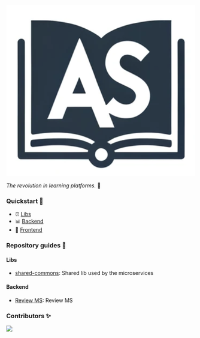 ![alt text](https://raw.githubusercontent.com/as-learning/.github/main/profile/as-learning.png)

_The revolution in learning platforms._ :rocket:

### Quickstart :beginner:

* :alarm_clock: [Libs](#libs)
* :bar_chart: [Backend](#backend) 
* :crystal_ball: [Frontend](#frontend) 

### Repository guides :pushpin:

#### Libs

* [shared-commons](https://github.com/as-learning/as-learning-commons): Shared lib used by the microservices

#### Backend

* [Review MS](https://github.com/as-learning/review-ms): Review MS 


### Contributors :sparkles:

<a href="https://github.com/as-learning/as-learning-commons/graphs/contributors">
  <img src="https://contrib.rocks/image?repo=as-learning/as-learning-commons" />
</a>
